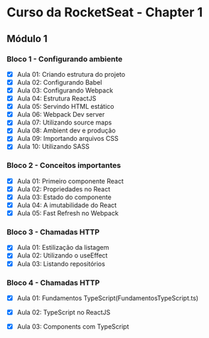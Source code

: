 # Curso da RocketSeat - Chapter 1

## Módulo 1

  ### Bloco 1 - Configurando ambiente

 - [x] Aula 01: Criando estrutura do projeto
 - [x] Aula 02: Configurando Babel
 - [x] Aula 03: Configurando Webpack
 - [x] Aula 04: Estrutura ReactJS
 - [x] Aula 05: Servindo HTML estático
 - [x] Aula 06: Webpack Dev server
 - [x] Aula 07: Utilizando source maps
 - [x] Aula 08: Ambient dev e produção
 - [x] Aula 09: Importando arquivos CSS
 - [x] Aula 10: Utilizando SASS

  ### Bloco 2 - Conceitos importantes

 - [x] Aula 01: Primeiro componente React
 - [x] Aula 02: Propriedades no React
 - [x] Aula 03: Estado do componente
 - [x] Aula 04: A imutabilidade do React
 - [x] Aula 05: Fast Refresh no Webpack

  ### Bloco 3 - Chamadas HTTP

 - [x] Aula 01: Estilização da listagem
 - [x] Aula 02: Utilizando o useEffect
 - [x] Aula 03: Listando repositórios

  ### Bloco 4 - Chamadas HTTP

 - [x] Aula 01: Fundamentos TypeScript(FundamentosTypeScript.ts)
 - [x] Aula 02: TypeScript no ReactJS
 - [x] Aula 03: Components com TypeScript

 

